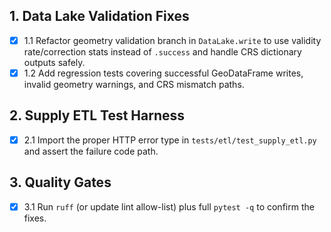 ## 1. Data Lake Validation Fixes
- [x] 1.1 Refactor geometry validation branch in `DataLake.write` to use validity rate/correction stats instead of `.success` and handle CRS dictionary outputs safely.
- [x] 1.2 Add regression tests covering successful GeoDataFrame writes, invalid geometry warnings, and CRS mismatch paths.

## 2. Supply ETL Test Harness
- [x] 2.1 Import the proper HTTP error type in `tests/etl/test_supply_etl.py` and assert the failure code path.

## 3. Quality Gates
- [x] 3.1 Run `ruff` (or update lint allow-list) plus full `pytest -q` to confirm the fixes.
